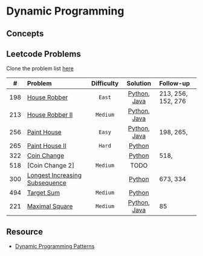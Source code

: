# Dynamic Programming

## Concepts

## Leetcode Problems

Clone the problem list [here](https://leetcode.com/list/xtpm1kjt)

|  #  | Problem                                                                                         | Difficulty |                               Solution                                | Follow-up          |
| :-: | :---------------------------------------------------------------------------------------------- | :--------: | :-------------------------------------------------------------------: | :----------------- |
| 198 | [House Robber](https://leetcode.com/problems/house-robber/)                                     |   `East`   |  [Python](./python/house_robber.py), [Java](./java/HouseRobber.java)  | 213, 256, 152, 276 |
| 213 | [House Robber II](https://leetcode.com/problems/house-robber-ii/)                               |  `Medium`  | [Python](./python/house_robber.py), [Java](./java/HouseRobberII.java) |                    |
| 256 | [Paint House](https://leetcode.com/problems/paint-house/)                                       |   `Easy`   |   [Python](./python/paint_house.py), [Java](./java/PaintHouse.java)   | 198, 265,          |
| 265 | [Paint House II](https://leetcode.com/problems/paint-house-ii/)                                 |   `Hard`   |                   [Python](./python/paint_house.py)                   |                    |
| 322 | [Coin Change](https://leetcode.com/problems/coin-change/)                                       |            |                    [Python](./python/coin_change)                     | 518,               |
| 518 | [Coin Change 2]                                                                                 |  `Medium`  |                                 TODO                                  |                    |
| 300 | [Longest Increasing Subsequence](https://leetcode.com/problems/longest-increasing-subsequence/) |            |                   [Python](./python/length_of_LIS)                    | 673, 334           |
| 494 | [Target Sum](https://leetcode.com/problems/target-sum/)                                         |  `Medium`  |                   [Python](./python/target_sum.py)                    |                    |
| 221 | [Maximal Square](https://leetcode.com/problems/maximal-square/)                                 |  `Medium`  |   [Python](./python/maximal_square.py), [Java](MaximalSquare.java)    | 85                 |

## Resource

- [Dynamic Programming Patterns](https://leetcode.com/discuss/general-discussion/458695/Dynamic-Programming-Patterns)
